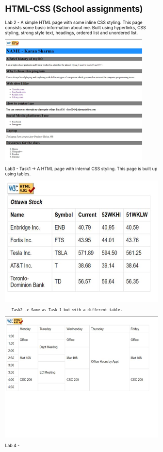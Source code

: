 # HTML-CSS (School assignments)

Lab 2 - A simple HTML page with some inline CSS styling. This page consists some basic information about me. Built using hyperlinks, CSS styling, strong style text, headings, ordered list and unordered list.

<img src="images/CaptureLab2.JPG" Height=400>

Lab3 - Task1 -> A HTML page with internal CSS styling. This page is built up using tables.

<img src="images/CaptureLab3Task1.JPG" Height=400>

       Task2 -> Same as Task 1 but with a different table. 

<img src="images/CaptureLab3Task2.JPG" Height=400>

Lab 4 - 
